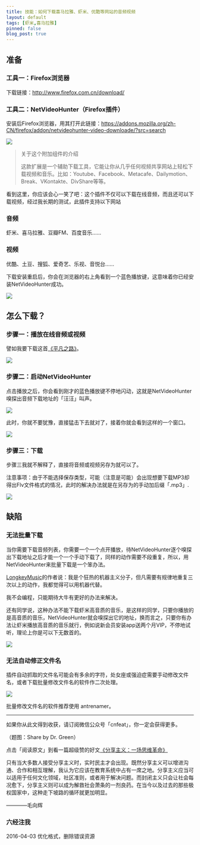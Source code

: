 ```yaml
---
title: 技能：如何下载喜马拉雅、虾米、优酷等网站的音频视频
layout: default
tags: [虾米,喜马拉雅]
pinned: false
blog_post: true
---
```


## 准备

### 工具一：Firefox浏览器

下载链接：http://www.firefox.com.cn/download/


### 工具二：NetVideoHunter（Firefox插件）

安装后Firefox浏览器，用其打开此链接：https://addons.mozilla.org/zh-CN/firefox/addon/netvideohunter-video-downloade/?src=search

![](http://cnfeat.qiniudn.com/Image-000-11-03-20-48.png)

>关于这个附加组件的介绍
>
>这款扩展是一个辅助下载工具，它能让你从几乎任何视频共享网站上轻松下载视频和音乐。比如：Youtube、Facebook、Metacafe、Dailymotion、Break、VKontakte、DivShare等等。

看到这里，你应该会心一笑了吧：这个插件不仅可以下载在线音频，而且还可以下载视频，经过我长期的测试，此插件支持以下网站

### 音频

虾米、喜马拉雅、豆瓣FM、百度音乐……

### 视频

优酷、土豆、搜狐、爱奇艺、乐视、音悦台……

下载安装重启后，你会在浏览器的右上角看到一个蓝色播放键，这意味着你已经安装NetVideoHunter成功。

![](http://cnfeat.qiniudn.com/Image-000-11-03-20-58_110314_085920_PM.jpg)


## 怎么下载？

### 步骤一：播放在线音频或视频

譬如我要下载这首[《平凡之路》](http://www.xiami.com/song/1773346501?spm=a1z1s.2943549.226669510.9.p1salr&from=search_popup_song)。

![](http://cnfeat.qiniudn.com/Image-000-11-03-21-06.png)


### 步骤二：启动NetVideoHunter

点击播放之后，你会看到刚才的蓝色播放键不停地闪动，这就是NetVideoHunter嗅探出音频下载地址的「汪汪」叫声。

![](http://cnfeat.qiniudn.com/Image-000-11-03-20-58_110314_085920_PM.jpg)

此时，你就不要犹豫，直接猛击下去就对了，接着你就会看到这样的一个窗口。

![](http://cnfeat.qiniudn.com/Image-000-11-03-21-10_110314_091429_PM.jpg)

### 步骤三：下载

步骤三我就不解释了，直接将音频或视频另存为就可以了。

注意事项：由于不能选择保存类型，可能（注意是可能）会出现想要下载MP3却得出Flv文件格式的情况，此时的解决办法就是在另存为的手动加后缀「.mp3」.

![](http://cnfeat.qiniudn.com/Image-000-11-03-21-18_110314_091927_PM.jpg)

## 缺陷

### 无法批量下载

当你需要下载音频列表，你需要一个一个点开播放，待NetVideoHunter逐个嗅探出下载地址之后才能一个一个手动下载了，同样的动作需要不段重复，所以，用NetVideoHunter来批量下载是一个笨办法。

[LongkeyMusic](http://blog.sina.com.cn/s/blog_7c0e247f0100r6v7.html)的作者说：我是个狂热的机器主义分子，但凡需要有规律地重复三次以上的动作，我都觉得可以用机器代替。

我不会编程，只能期待大牛有更好的办法来解决。

还有同学说，这种办法不能下载虾米高音质的音乐，是这样的同学，只要你播放的是高音质的音乐，NetVideoHunter就会嗅探出它的地址，换而言之，只要你有办法让虾米播放高音质的音乐就行，例如说新会员安装app送两个月VIP，不停地试听，理论上你是可以下无数首的。


![](http://cnfeat.qiniudn.com/Image-000-11-03-21-26.png)

### 无法自动修正文件名

插件自动抓取的文件名可能会有多余的字符，处女座或强迫症需要手动修改文件名，或者下载批量修改文件名的软件作二次处理。

![](http://cnfeat.qiniudn.com/Image-000-11-03-21-29_110314_092948_PM.jpg)

批量修改文件名的软件推荐使用 antrenamer。


----

如果你从此文得到收获，请订阅微信公众号「cnfeat」，你一定会获得更多。

（题图：Share by Dr. Green）

点击「阅读原文」到看一篇超级赞的好文[《分享主义：一场思维革命》](http://www.douban.com/group/topic/14021837/)

只有当大多数人接受分享主义时，实时民主才会出现。既然分享主义可以增进沟通、合作和相互理解，我认为它应该在教育系统中占有一席之地。分享主义应当可以适用于任何文化领域，社区准则，或者用于解决问题。而封闭主义只会让社会每况愈下，分享主义则可以成为解救社会萧条的一剂良药。在当今以及过去的那些极权国家中，这种走下坡路的循环就更加明显。 

————毛向辉


### 六经注我

2016-04-03 优化格式，删除错误资源



